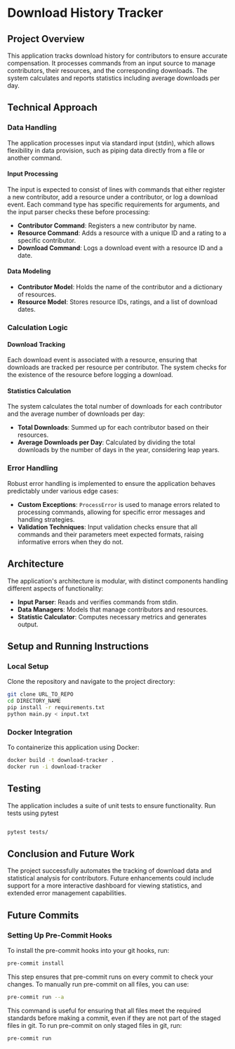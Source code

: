 # Download History Tracker

## Project Overview

This application tracks download history for contributors to ensure accurate compensation. It processes commands from an input source to manage contributors, their resources, and the corresponding downloads. The system calculates and reports statistics including average downloads per day.

## Technical Approach

### Data Handling

The application processes input via standard input (stdin), which allows flexibility in data provision, such as piping data directly from a file or another command.

#### Input Processing

The input is expected to consist of lines with commands that either register a new contributor, add a resource under a contributor, or log a download event. Each command type has specific requirements for arguments, and the input parser checks these before processing:

- **Contributor Command**: Registers a new contributor by name.
- **Resource Command**: Adds a resource with a unique ID and a rating to a specific contributor.
- **Download Command**: Logs a download event with a resource ID and a date.

#### Data Modeling

- **Contributor Model**: Holds the name of the contributor and a dictionary of resources.
- **Resource Model**: Stores resource IDs, ratings, and a list of download dates.

### Calculation Logic

#### Download Tracking

Each download event is associated with a resource, ensuring that downloads are tracked per resource per contributor. The system checks for the existence of the resource before logging a download.

#### Statistics Calculation

The system calculates the total number of downloads for each contributor and the average number of downloads per day:

- **Total Downloads**: Summed up for each contributor based on their resources.
- **Average Downloads per Day**: Calculated by dividing the total downloads by the number of days in the year, considering leap years.

### Error Handling

Robust error handling is implemented to ensure the application behaves predictably under various edge cases:

- **Custom Exceptions**: `ProcessError` is used to manage errors related to processing commands, allowing for specific error messages and handling strategies.
- **Validation Techniques**: Input validation checks ensure that all commands and their parameters meet expected formats, raising informative errors when they do not.

## Architecture

The application's architecture is modular, with distinct components handling different aspects of functionality:

- **Input Parser**: Reads and verifies commands from stdin.
- **Data Managers**: Models that manage contributors and resources.
- **Statistic Calculator**: Computes necessary metrics and generates output.

## Setup and Running Instructions

### Local Setup

Clone the repository and navigate to the project directory:

```bash
git clone URL_TO_REPO
cd DIRECTORY_NAME
pip install -r requirements.txt
python main.py < input.txt
```

### Docker Integration

To containerize this application using Docker:

```bash
docker build -t download-tracker .
docker run -i download-tracker
```

## Testing

The application includes a suite of unit tests to ensure functionality. Run tests using pytest

```bash

pytest tests/
```

## Conclusion and Future Work

The project successfully automates the tracking of download data and statistical analysis for contributors. Future enhancements could include support for a more interactive dashboard for viewing statistics, and extended error management capabilities.

## Future Commits

### Setting Up Pre-Commit Hooks

To install the pre-commit hooks into your git hooks, run:

```bash
pre-commit install
```

This step ensures that pre-commit runs on every commit to check your changes. To manually run pre-commit on all files, you can use:

```bash
pre-commit run --a
```

This command is useful for ensuring that all files meet the required standards before making a commit, even if they are not part of the staged files in git. To run pre-commit on only staged files in git, run:

```bash
pre-commit run
```
